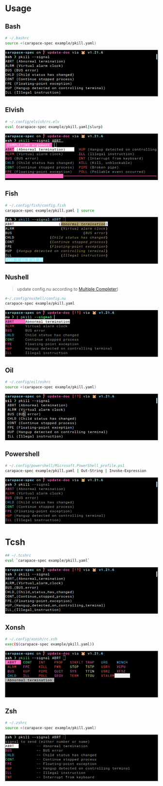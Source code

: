 # Usage

## Bash
```sh
# ~/.bashrc
source <(carapace-spec example/pkill.yaml)
```
![](./usage/bash.png)

## Elvish
```sh
# ~/.config/elvish/rc.elv
eval (carapace-spec example/pkill.yaml|slurp)
```
![](./usage/elvish.png)

## Fish
```sh
# ~/.config/fish/config.fish
carapace-spec example/pkill.yaml | source
```
![](./usage/fish.png)

## Nushell
> update config.nu according to [Multiple Completer](http://www.nushell.sh/cookbook/external_completers.html#multiple-completer))
```sh
#~/.config/nushell/config.nu
carapace-spec example/pkill.yaml
```
![](./usage/nushell.png)

## Oil
```sh
# ~/.config/oil/oshrc
source <(carapace-spec example/pkill.yaml)
```
![](./usage/oil.png)

## Powershell
```sh
# ~/.config/powershell/Microsoft.PowerShell_profile.ps1
carapace-spec example/pkill.yaml | Out-String | Invoke-Expression
```
![](./usage/powershell.png)

# Tcsh
```sh
## ~/.tcshrc
eval `carapace-spec example/pkill.yaml`
```
![](./usage/tcsh.png)

## Xonsh
```sh
# ~/.config/xonsh/rc.xsh
exec($(carapace-spec example/pkill.yaml))
```
![](./usage/xonsh.png)

## Zsh
```sh
# ~/.zshrc
source <(carapace-spec example/pkill.yaml)
```
![](./usage/zsh.png)
